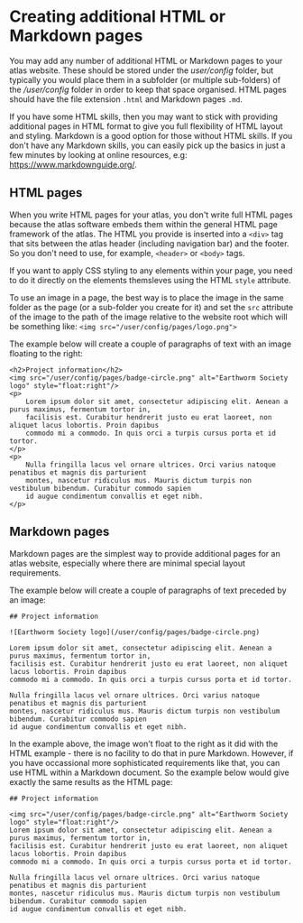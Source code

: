 # Creating additional HTML or Markdown pages
You may add any number of additional HTML or Markdown pages to your atlas website. These should be stored under the *user/config* folder, but typically you would place them in a subfolder (or multiple sub-folders) of the */user/config* folder in order to keep that space organised. HTML pages should have the file extension `.html` and Markdown pages `.md`.

If you have some HTML skills, then you may want to stick with providing additional pages in HTML format to give you full flexibility of HTML layout and styling. Markdown is a good option for those without HTML skills. If you don't have any Markdown skills, you can easily pick up the basics in just a few minutes by looking at online resources, e.g: https://www.markdownguide.org/.

## HTML pages
When you write HTML pages for your atlas, you don't write full HTML pages because the atlas software embeds them within the general HTML page framework of the atlas. The HTML you provide is inserted into a `<div>` tag that sits between the atlas header (including navigation bar) and the footer. So you don't need to use, for example, `<header>` or `<body>` tags.

If you want to apply CSS styling to any elements within your page, you need to do it directly on the elements themsleves using the HTML `style` attribute.

To use an image in a page, the best way is to place the image in the same folder as the page (or a sub-folder you create for it) and set the `src` attribute of the image to the path of the image relative to the website root which will be something like: `<img src="/user/config/pages/logo.png">`

The example below will create a couple of paragraphs of text with an image floating to the right:

```
<h2>Project information</h2>
<img src="/user/config/pages/badge-circle.png" alt="Earthworm Society logo" style="float:right"/>
<p>
    Lorem ipsum dolor sit amet, consectetur adipiscing elit. Aenean a purus maximus, fermentum tortor in, 
    facilisis est. Curabitur hendrerit justo eu erat laoreet, non aliquet lacus lobortis. Proin dapibus 
    commodo mi a commodo. In quis orci a turpis cursus porta et id tortor.
</p>
<p>
    Nulla fringilla lacus vel ornare ultrices. Orci varius natoque penatibus et magnis dis parturient 
    montes, nascetur ridiculus mus. Mauris dictum turpis non vestibulum bibendum. Curabitur commodo sapien 
    id augue condimentum convallis et eget nibh.
</p>
```
## Markdown pages
Markdown pages are the simplest way to provide additional pages for an atlas website, especially where there are minimal special layout requirements.

The example below will create a couple of paragraphs of text preceded by an image:

```
## Project information

![Earthworm Society logo](/user/config/pages/badge-circle.png)

Lorem ipsum dolor sit amet, consectetur adipiscing elit. Aenean a purus maximus, fermentum tortor in, 
facilisis est. Curabitur hendrerit justo eu erat laoreet, non aliquet lacus lobortis. Proin dapibus 
commodo mi a commodo. In quis orci a turpis cursus porta et id tortor.

Nulla fringilla lacus vel ornare ultrices. Orci varius natoque penatibus et magnis dis parturient 
montes, nascetur ridiculus mus. Mauris dictum turpis non vestibulum bibendum. Curabitur commodo sapien 
id augue condimentum convallis et eget nibh.
```

In the example above, the image won't float to the right as it did with the HTML example - there is no facility to do that in pure Markdown. However, if you have occassional more sophisticated requirements like that, you can use HTML within a Markdown document. So the example below would give exactly the same results as the HTML page:

```
## Project information

<img src="/user/config/pages/badge-circle.png" alt="Earthworm Society logo" style="float:right"/>
Lorem ipsum dolor sit amet, consectetur adipiscing elit. Aenean a purus maximus, fermentum tortor in, 
facilisis est. Curabitur hendrerit justo eu erat laoreet, non aliquet lacus lobortis. Proin dapibus 
commodo mi a commodo. In quis orci a turpis cursus porta et id tortor.

Nulla fringilla lacus vel ornare ultrices. Orci varius natoque penatibus et magnis dis parturient 
montes, nascetur ridiculus mus. Mauris dictum turpis non vestibulum bibendum. Curabitur commodo sapien 
id augue condimentum convallis et eget nibh.
```

